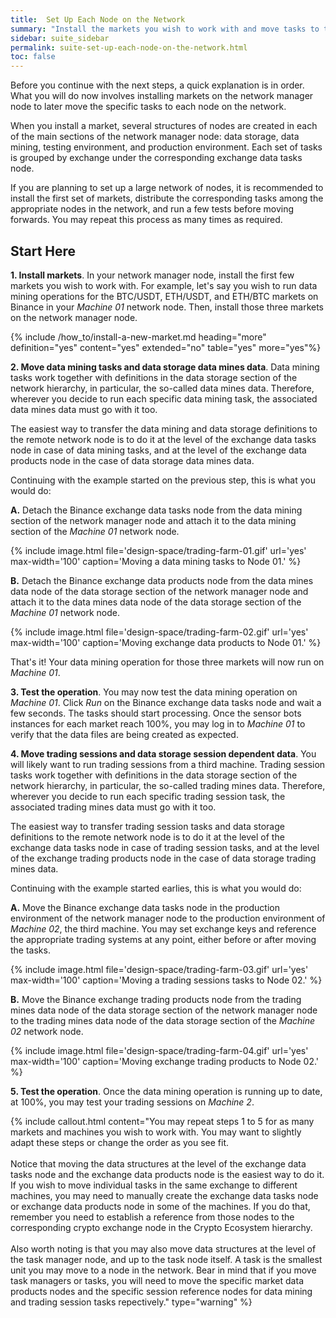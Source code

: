 ```yaml
---
title:  Set Up Each Node on the Network
summary: "Install the markets you wish to work with and move tasks to the network nodes you wish to handle those tasks."
sidebar: suite_sidebar
permalink: suite-set-up-each-node-on-the-network.html
toc: false
---
```


Before you continue with the next steps, a quick explanation is in order. What you will do now involves installing markets on the network manager node to later move the specific tasks to each node on the network.

When you install a <a data-toggle="tooltip" data-original-title="{{site.data.crypto_ecosystem.market}}">market</a>, several <a data-toggle="tooltip" data-original-title="{{site.data.concepts.structure_of_nodes}}">structures of nodes</a> are created in each of the main sections of the network manager node: <a data-toggle="tooltip" data-original-title="{{site.data.network.data_storage}}">data storage</a>, <a data-toggle="tooltip" data-original-title="{{site.data.network.data_mining}}">data mining</a>, <a data-toggle="tooltip" data-original-title="{{site.data.network.testing_environment}}">testing environment</a>, and <a data-toggle="tooltip" data-original-title="{{site.data.network.production_environment}}">production environment</a>. Each set of tasks is grouped by exchange under the corresponding exchange data tasks node.

If you are planning to set up a large <a data-toggle="tooltip" data-original-title="{{site.data.network.network_of_nodes}}">network of nodes</a>, it is recommended to install the first set of markets, distribute the corresponding <a data-toggle="tooltip" data-original-title="{{site.data.network.task}}">tasks</a> among the appropriate nodes in the network, and run a few tests before moving forwards. You may repeat this process as many times as required.

## Start Here

**1. Install markets**. In your network manager node, install the first few markets you wish to work with. For example, let's say you wish to run data mining operations for the BTC/USDT, ETH/USDT, and ETH/BTC markets on Binance in your *Machine 01* network node. Then, install those three markets on the network manager node.

{% include /how_to/install-a-new-market.md heading="more" definition="yes" content="yes" extended="no" table="yes" more="yes"%}

**2. Move data mining tasks and data storage data mines data**. Data mining tasks work together with definitions in the data storage section of the network hierarchy, in particular, the so-called <a data-toggle="tooltip" data-original-title="{{site.data.network.data_mines_data}}">data mines data</a>. Therefore, wherever you decide to run each specific data mining task, the associated data mines data must go with it too.

The easiest way to transfer the data mining and data storage definitions to the remote network node is to do it at the level of the <a data-toggle="tooltip" data-original-title="{{site.data.network.exchange_data_tasks}}">exchange data tasks</a> node in case of data mining tasks, and at the level of the <a data-toggle="tooltip" data-original-title="{{site.data.network.exchange_data_products}}">exchange data products</a> node in the case of data storage data mines data.

Continuing with the example started on the previous step, this is what you would do:

**A.** Detach the Binance exchange data tasks node from the data mining section of the network manager node and attach it to the data mining section of the *Machine 01* network node.

{% include image.html file='design-space/trading-farm-01.gif' url='yes' max-width='100' caption='Moving a data mining tasks to Node 01.' %}

**B.** Detach the Binance exchange data products node from the data mines data node of the data storage section of the network manager node and attach it to the data mines data node of the data storage section of the *Machine 01* network node.

{% include image.html file='design-space/trading-farm-02.gif' url='yes' max-width='100' caption='Moving exchange data products to Node 01.' %}

That's it! Your data mining operation for those three markets will now run on *Machine 01*.

**3. Test the operation**. You may now test the data mining operation on *Machine 01*. Click *Run* on the Binance exchange data tasks node and wait a few seconds. The tasks should start processing. Once the <a data-toggle="tooltip" data-original-title="{{site.data.network.sensor_bot_instance}}">sensor bots instances</a> for each market reach 100%, you may log in to *Machine 01* to verify that the data files are being created as expected.

**4. Move trading sessions and data storage session dependent data**. You will likely want to run trading sessions from a third machine. Trading session tasks work together with definitions in the data storage section of the network hierarchy, in particular, the so-called <a data-toggle="tooltip" data-original-title="{{site.data.network.trading_mines_data}}">trading mines data</a>. Therefore, wherever you decide to run each specific trading session task, the associated trading mines data must go with it too.

The easiest way to transfer trading session tasks and data storage definitions to the remote network node is to do it at the level of the <a data-toggle="tooltip" data-original-title="{{site.data.network.exchange_data_tasks}}">exchange data tasks</a> node in case of trading session tasks, and at the level of the <a data-toggle="tooltip" data-original-title="{{site.data.network.exchange_trading_products}}">exchange trading products</a> node in the case of data storage trading mines data.

Continuing with the example started earlies, this is what you would do:

**A.** Move the Binance exchange data tasks node in the production environment of the network manager node to the production environment of *Machine 02*, the third machine. You may set exchange keys and reference the appropriate trading systems at any point, either before or after moving the tasks.

{% include image.html file='design-space/trading-farm-03.gif' url='yes' max-width='100' caption='Moving a trading sessions tasks to Node 02.' %}

**B.** Move the Binance exchange trading products node from the trading mines data node of the data storage section of the network manager node to the trading mines data node of the data storage section of the *Machine 02* network node.

{% include image.html file='design-space/trading-farm-04.gif' url='yes' max-width='100' caption='Moving exchange trading products to Node 02.' %}

**5. Test the operation**. Once the data mining operation is running up to date, at 100%, you may test your trading sessions on *Machine 2*. 

{% include callout.html content="You may repeat steps 1 to 5 for as many markets and machines you wish to work with. You may want to slightly adapt these steps or change the order as you see fit.<br/><br/>Notice that moving the data structures at the level of the exchange data tasks node and the exchange data products node is the easiest way to do it. If you wish to move individual tasks in the same exchange to different machines, you may need to manually create the exchange data tasks node or exchange data products node in some of the machines. If you do that, remember you need to establish a reference from those nodes to the corresponding crypto exchange node in the Crypto Ecosystem hierarchy.<br/><br/>Also worth noting is that you may also move data structures at the level of the task manager node, and up to the task node itself. A task is the smallest unit you may move to a node in the network. Bear in mind that if you move task managers or tasks, you will need to move the specific market data products nodes and the specific session reference nodes for data mining and trading session tasks repectively." type="warning" %}
